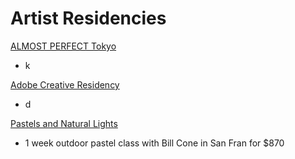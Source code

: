 # Artist Residencies

[ALMOST PERFECT Tokyo](https://www.almostperfect.jp/)
- k
  

[Adobe Creative Residency](https://www.adobe.com/about-adobe/creative-residency.html)
- d

  

[Pastels and Natural Lights](https://sierra.sfsu.edu/content/pastels-and-natural-light)
- 1 week outdoor pastel class with Bill Cone in San Fran for $870